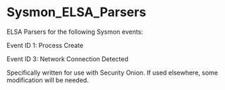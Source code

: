Sysmon_ELSA_Parsers
===================

ELSA Parsers for the following Sysmon events:

Event ID 1: Process Create

Event ID 3: Network Connection Detected

Specifically written for use with Security Onion. If used elsewhere, some modification will be needed.
